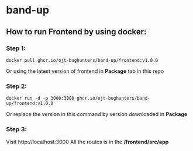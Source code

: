 # band-up

## How to run Frontend by using docker:
### Step 1:
```
docker pull ghcr.io/ojt-bughunters/band-up/frontend:v1.0.0
```
Or using the latest version of frontend in **Package** tab in this repo

### Step 2:
```
docker run -d -p 3000:3000 ghcr.io/ojt-bughunters/band-up/frontend:v1.0.0
```
Or replace the version in this command by version downloaded in **Package**

### Step 3:
Visit http://localhost:3000
All the routes is in the **/frontend/src/app**

